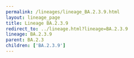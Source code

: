 ```yaml
---
permalink: /lineages/lineage_BA.2.3.9.html
layout: lineage_page
title: Lineage BA.2.3.9
redirect_to: ../lineage.html?lineage=BA.2.3.9
lineage: BA.2.3.9
parent: BA.2.3
children: ['BA.2.3.9']
---
```

